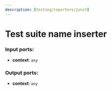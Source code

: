 ```yaml
---
description: [testing/reporters/junit]
---
```


# Test suite name inserter

### Input ports:

* __context__: ` any `

### Output ports:

* __context__: ` any `

